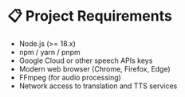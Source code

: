 # 📋 Project Requirements

- Node.js (>= 18.x)
- npm / yarn / pnpm
- Google Cloud or other speech APIs keys
- Modern web browser (Chrome, Firefox, Edge)
- FFmpeg (for audio processing)
- Network access to translation and TTS services
